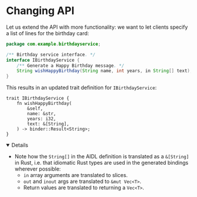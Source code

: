 # Changing API

Let us extend the API with more functionality: we want to let clients specify a
list of lines for the birthday card:

```java
package com.example.birthdayservice;

/** Birthday service interface. */
interface IBirthdayService {
    /** Generate a Happy Birthday message. */
    String wishHappyBirthday(String name, int years, in String[] text);
}
```

This results in an updated trait definition for `IBirthdayService`:

```rust,ignore
trait IBirthdayService {
    fn wishHappyBirthday(
        &self,
        name: &str,
        years: i32,
        text: &[String],
    ) -> binder::Result<String>;
}
```

<details open='true'>

- Note how the `String[]` in the AIDL definition is translated as a `&[String]`
  in Rust, i.e. that idiomatic Rust types are used in the generated bindings
  wherever possible:
  - `in` array arguments are translated to slices.
  - `out` and `inout` args are translated to `&mut Vec<T>`.
  - Return values are translated to returning a `Vec<T>`.

</details>
